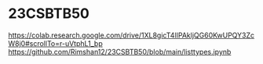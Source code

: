 # 23CSBTB50
https://colab.research.google.com/drive/1XL8gicT4lIPAkljQG60KwUPQY3ZcW8j0#scrollTo=r-uVtphL1_bp
https://github.com/Rimshan12/23CSBTB50/blob/main/listtypes.ipynb
